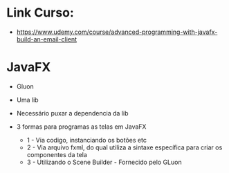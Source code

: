<h1>Link Curso:</h1>

* https://www.udemy.com/course/advanced-programming-with-javafx-build-an-email-client

<h1>JavaFX</h1>

* Gluon
* Uma lib
* Necessário puxar a dependencia da lib

* 3 formas para programas as telas em JavaFX
    * 1 - Via codigo, instanciando os botões etc
    * 2 - Via arquivo fxml, do qual utiliza a sintaxe específica para criar os componentes da tela
    * 3 - Utilizando o Scene Builder - Fornecido pelo GLuon
